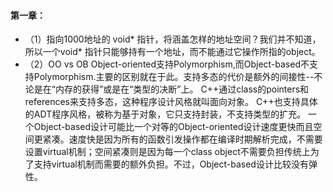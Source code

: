 
#### 第一章：
* （1）指向1000地址的 void* 指针，将涵盖怎样的地址空间？我们并不知道，所以一个void* 指针只能够持有一个地址，而不能通过它操作所指的object。
* （2）OO vs OB
Object-oriented支持Polymorphism,而Object-based不支持Polymorphism.主要的区别就在于此。支持多态的代价是额外的间接性--不论是在“内存的获得”或是在“类型的决断”上。
C++通过class的pointers和references来支持多态，这种程序设计风格就叫面向对象。
C++也支持具体的ADT程序风格，被称为基于对象，它只支持封装，不支持类型的扩充。
一个Object-based设计可能比一个对等的Object-oriented设计速度更快而且空间更紧凑。速度快是因为所有的函数引发操作都在编译时期解析完成，不需要设置virtual机制；空间紧凑则是因为每一个class object不需要负担传统上为了支持virtual机制而需要的额外负担。不过，Object-based设计比较没有弹性。